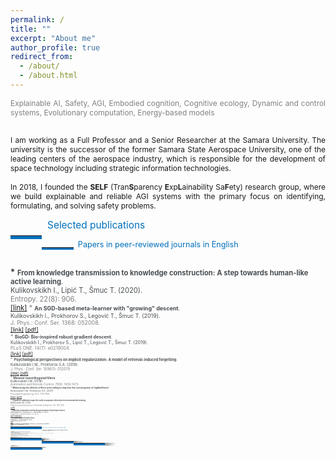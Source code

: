 ```yaml
---
permalink: /
title: ""
excerpt: "About me"
author_profile: true
redirect_from: 
  - /about/
  - /about.html
---
```



<div style ="text-align: justify;">


<span style ="color:gray; font-size:85%; ">
Explainable AI, Safety, AGI, Embodied cognition, Cognitive ecology, Dynamic and control systems, Evolutionary computation, Energy-based models </span><br><br>

<span style ="font-size:85%; ">

I am working as a Full Professor and a Senior Researcher at the Samara University. The university is the successor of the former Samara State Aerospace University, one of the leading centers of the aerospace industry, which is responsible for the development of space technology including strategic information technologies.<br>
<br>
In 2018, I founded the <b>SELF</b> (Tran<b>S</b>parency <b>E</b>xp<b>L</b>ainability Sa<b>F</b>ety) research group,
where we build explainable and reliable AGI systems with the primary focus on identifying, formulating, and solving safety problems. 

<!---
I obtained my Ph.D. in Signal Processing, Data Science, and Automation Control from the Faculty of Computer Science at the Samara State Aerospace University in 2011, defending the thesis entitled “Increasing the efficiency of correlation spectral analysis with analytical decomposition method”. The thesis presents novel methods for computationally efficient time series analysis based on the extended orthogonality relations in the Fourier decomposition method.<br>
<br>

In 2020, I defended my post-doctoral degree (Dr.Sc.) thesis in Theoretical Computer Science, entitled “The universal equation for describing the learning processes in technical, social, and natural environments”. In contrast to the prevailing trend towards a theoretical justification for implicit dynamic regularization in deep networks, my thesis is highly transdisciplinary and builds up the artificial intelligence and deep learning theories by explaining the phenomenon of implicit regularization of exponential-type functions through modeling learning behaviors in different environments. It principally directed towards explainable and transparent models with complete control over implicit and inductive biases. The post-doctoral degree defense was organized by the Penza State Technological University, which is based on the computer hardware manufacture in Penza, responsible for building the first computer in the USSR.<br>
<br>

I led a number of research and industry projects, related to my postdoctoral degree thesis. The primary focus of our <b>BCAIL</b> research group is on modeling mechanisms of evolution of mind and cognitive functions of a society or group(s) within a society.<br>
-->

 <!--
The primary focus of our <b>BCAIL</b> research group is on modeling mechanisms of evolution of mind and cognitive functions of a society or group(s) within a society with regards to the Desirable Difficulties framework. The framework suggests that information must require a considerable but desirable amount of effort while being comprehensible. 
This allows for <strong>training on less data</strong> with the right amount of difficulty for <strong>faster learning</strong>. Recently I was a Postdoctoral Scholar at the University of Zagreb and Ruđer Bošković Institute where we developed the Desirable Difficulties framework in terms of ecological models and networks aiming to overcome the variety of limitations of extant machine learning models.  
-->
</span>
</div>

<p style="float:left;">
    <hr style="float:left; border-bottom: 5px solid #0070bc; width: 10%; clear: none; position: relative; top: 1.0em;"/>
</p>
<a name="publications"></a>
<div style="font-size:110%; color: #0070bc">
    &nbsp; Selected publications
</div>



<p style="float:left;">
    <hr style="float:left; border-bottom: 3px solid #0070bc; width: 10%; clear: none; position: relative; top: 0.85em;"/>
</p>
<div style="font-size:90%; color: #0070bc;">
&nbsp; Papers in peer-reviewed journals in English
</div>
<p id="short-spaced" style="line-height: 5%;">
<br>
</p>
<!--- & 
*   <span style="color:#494e52; font-size:80%">
    <b>Painless step size adaptation for SGD</b>.<br>
    Kulikovskikh I., Legović T. (2021). 
    <span style="color:gray">
    (submitted) <br>
-->  
<!--- & -->
*   <span style="color:#494e52; font-size:80%">
    <b>From knowledge transmission to knowledge construction: A step towards 
    human-like active learning</b>. <br>
    Kulikovskikh I., Lipić T., Šmuc T. (2020). <br>
    <span style="color:gray">
    Entropy. 22(8): 906.<br>
    <a href="https://www.mdpi.com/1099-4300/22/8/906/htm">[link]</a>
<!--- & -->
*   <span style="color:#494e52; font-size:80%">
    <b>An SGD-based meta-learner with "growing" descent</b>.<br>
    Kulikovskikh I., Prokhorov S., Legović T., Šmuc T. (2019). <br>
    <span style="color:gray">
    J. Phys.: Conf. Ser. 1368: 052008.<br>
    <a href="https://iopscience.iop.org/article/10.1088/1742-6596/1368/5/052008">[link]</a>
    <a href="https://ilonakulikovskikh.github.io/files/kulikovskikh2019.pdf">[pdf]</a><br>
<!--- & -->
*   <span style="color:#494e52; font-size:80%">
    <b>BioGD: Bio-inspired robust gradient descent</b>.<br>
    Kulikovskikh I., Prokhorov S., Lipić T., Legović T., Šmuc T. (2019). <br>
    <span style="color:gray">
    PLoS ONE. 14(7): e0219004.<br>
    <a href="https://journals.plos.org/plosone/article?id=10.1371/journal.pone.0219004">[link]</a>
    <a href="https://ilonakulikovskikh.github.io/files/kulikovskikh2019_1.pdf">[pdf]</a><br>
<!--- & -->
*   <span style="color:#494e52; font-size:80%">
    <b>Psychological perspectives on implicit regularization: A model of retrieval-induced forgetting</b>.<br>
    <span style="color:#494e52">
    Kulikovskikh I.M., Prokhorov S.A. (2018). <br>
    <span style="color:gray">
    J. Phys.: Conf. Ser. 1096(1): 012079.<br>
    <a href="https://iopscience.iop.org/article/10.1088/1742-6596/1096/1/012079">[link]</a>
    <a href="https://ilonakulikovskikh.github.io/files/kulikovskikh2018.pdf">[pdf]</a><br>
<!--- & -->
*   <span style="color:#494e52; font-size:80%">
    <b>Meixner nonorthogonal filters</b>.<br>
    Kulikovskikh I.M. (2018). <br>
    <span style="color:gray">
    Automation and Remote Control. 79(8): 1458-1473.<br>
<!--- & -->
*   <span style="color:#494e52; font-size:80%">
    <b>Minimizing the effects of floor and ceiling to improve the convergence of loglikelihood</b>.<br>
    Kulikovskikh I.M., Prokhorov S.A. (2017). <br>
    <span style="color:gray">
    Procedia Engineering. 201: 779–788.<br>
    <a href="https://www.sciencedirect.com/science/article/pii/S1877705817341607">[link]</a>
    <a href="https://ilonakulikovskikh.github.io/files/kulikovskikh2017_1.pdf">[pdf]</a><br>
<!--- & -->
*   <span style="color:#494e52; font-size:80%">
    <b>Cognitive validation maps for early occupancy detection in environmental sensing</b>.<br>
    Kulikovskikh I.M. (2017). <br>
    <span style="color:gray">
    Engineering Applications of Artificial Intelligence. 65: 330-335.<br>
    <a href="https://ilonakulikovskikh.github.io/files/kulikovskikh2017_2.pdf">[pdf]</a><br>
<!--- & -->
*   <span style="color:#494e52; font-size:80%">
    <b>Promoting collaborative learning through regulation of guessing in clickers</b>.<br>
    Kulikovskikh I.M., Prokhorov S.A., Suchkova S.A. (2017). <br>
    <span style="color:gray">
    Computers in Human Behavior. 75: 81-91.<br>
    <a href="https://ilonakulikovskikh.github.io/files/kulikovskikh2017.pdf">[pdf]</a>
    <a href="https://ilonakulikovskikh.github.io/files/materials_kulikovskikh2017.pdf">[materials]</a><br>
<!--- & -->
*   <span style="color:#494e52; font-size:80%">
    <b>Pole position problem for Meixner filters</b>. <br>
    Prokhorov S.A., Kulikovskikh I.M. (2016).<br>
    <span style="color:gray">
    Signal Processing. 120: 8-12.<br>
    <a href="https://ilonakulikovskikh.github.io/files/prokhorov2016.pdf">[pdf]</a><br>
<!--- & -->
*   <span style="color:#494e52; font-size:80%">
    <b>Unique condition for generalized  Laguerre functions to solve pole position problem</b>.<br>
    Prokhorov S.A., Kulikovskikh I.M. (2015).<br>
    <span style="color:gray">
    Signal Processing. 108: 25-29. <br>
    <a href="https://ilonakulikovskikh.github.io/files/prokhorov2015.pdf">[pdf]</a><br>
<!--- & -->

<p style="float:left;">
    <hr style="float:left; border-bottom: 3px solid #0070bc; width: 10%; clear: none; position: relative; top: -0.5em;"/>
</p>

<div style="font-size:90%; color: #0070bc;">
&nbsp; Papers in peer-reviewed conference proceedings in English
</div>
<p id="short-spaced" style="line-height: 5%;">
<br>
</p>
<!--- & 
*   <span style="color:#494e52; font-size:80%">
    <b> Stop looking for bio-inspiration. Let machines have their own world</b>.<br>
    Kulikovskikh I., Legović T. (2021). <br>
    <span style="color:gray">
    (submitted)<br>
-->
<!--- & -->
*   <span style="color:#494e52; font-size:80%">
    <b> Grow slower, converge faster: Towards better convergence dynamics</b>.<br>
    Kulikovskikh I., Legović T. (2021). <br>
    <span style="color:gray">
    (submitted)<br>
<!--- & -->
*   <span style="color:#494e52; font-size:80%">
    <b> Growth and harvest induce essential dynamics in neural networks</b>.<br>
    Kulikovskikh I., Legović T. (2021). <br>
    <span style="color:gray">
    In: ACM Companion proceedings of the Genetic and Evolutionary Computation Conference (GECCO'2021). July 10-14, 2021. @ Lille, France. 
    (accepted)<br>
<!--- & -->
*   <span style="color:#494e52; font-size:80%">
    <b> Growing descent of stochastic gradient with
    the generalized logistic map</b>.<br>
    Kulikovskikh I., Prokhorov S., Legović T., Šmuc T. (2019). <br>
    <span style="color:gray">
    In: Proceedings of the 5th Conference on Information Technology and
    Nanotechnology (ITNT-2019). May 21-24, 2019. Samara, Russia. pp. 338-344.<br>
<!--- & -->
*   <span style="color:#494e52; font-size:80%">
    <b> A method of implicit regularization based on the phenomena of
    retrieval-induced forgetting (RIF)</b>.<br>
    Kulikovskikh I.M., Prokhorov S.A. (2018). <br>
    <span style="color:gray">
    In: Proceedings of the 4th Conference on Information Technology and
    Nanotechnology (ITNT-2018). May 21-24, 2018. Samara, Russia. pp. 2132-2137.<br>
<!--- & -->
*   <span style="color:#494e52; font-size:80%">
    <b> Modifications of log-likelihood to measure floor and ceiling
    effects</b>.<br>
    Kulikovskikh I.M., Prokhorov S.A. (2017). <br>
    <span style="color:gray">
    In: Proceedings of the 3rd Conference on Information Technology and Nanotechnology
    (ITNT-2017). Apr 25-27, 2017. Samara, Russia. pp. 1849-1853.<br>
<!--- & -->
*   <span style="color:#494e52; font-size:80%">
    <b> Fuzzy learning performance assessment based on decision
    making under internal uncertainty</b>.<br>
    Prokhorov S.A., Kulikovskikh I.M. (2015). <br>
    <span style="color:gray">
    In: Proceedings of the 7th Computer Science and Electronic
    Engineering Conference (CEEC’15). Sep 24-25, 2015. Colchester, UK. pp. 65-70.<br>
    <a href="https://ilonakulikovskikh.github.io/files/prokhorov2015_1.pdf">[pdf]</a>
    <a href="https://ilonakulikovskikh.github.io/files/talk_prokhorov2015_1.pdf">[talk]</a><br>
<!--- & -->
 
<p style="float:left;">
 <hr style="float:left; border-bottom: 3px solid #0070bc; width: 10%; clear: none; position: relative; top: -0.5em;"/>
</p>
<div style="font-size:90%; color: #0070bc;">
&nbsp; Presentations in English
</div>
<p id="short-spaced" style="line-height: 5%;">
<br>
</p>
 
 <!--- & -->
*   <span style="color:#494e52; font-size:80%">
    <b> Classical versus quantum convergence dynamics in energy-based neural networks.</b>. <br>
    Kulikovskikh I. (2021).<br>
    <span style="color:gray">
    The Virtual Bristol Quantum Information Technologies Workshop (BQIT:21). Apr 26-28, 2021. Bristol, UK.<br>
<!--- & -->
*   <span style="color:#494e52; font-size:80%">
    <b> Neurons in active learning learn less than they think</b>. <br>
    Kulikovskikh I., Lipić T., Šmuc T. (2020).<br>
    <span style="color:gray">
    5th Workshop on Data Science (IWDS 2020). Nov 24, 2020. Zagreb, Croatia.<br>
    <a href="https://ilonakulikovskikh.github.io/files/IWDS2020_Kulikovskikh.pdf">[pdf]</a>
    <a href="https://ilonakulikovskikh.github.io/files/IWDS2020_Kulikovskikh.mov">[video]</a>
    <a href="https://drive.google.com/file/d/1Cxbe4hO7DhtRAob6shVdUdCzNw_6K9fC/view">[talk]</a><br>
<!--- & -->
*   <span style="color:#494e52; font-size:80%">
    <b> Machines in a classroom: Towards human-like active learning</b>. <br>
    Kulikovskikh I., Šmuc T. (2019).<br>
    <span style="color:gray">
    22nd Conference on Discovery Science (DS 2019). Oct 28-30, 2019. Split, Croatia.<br>
    <a href="https://ilonakulikovskikh.github.io/files/abst_kulikovskikh2019_2.pdf">[abstract]</a>
    <a href="https://ilonakulikovskikh.github.io/files/post_kulikovskikh2019_2.pdf">[poster]</a>
    <a href="https://prezi.com/view/ivikvBr4IXjZAlXW4QoX/">[talk]</a><br>
<!--- & -->
*   <span style="color:#494e52; font-size:80%">
    <b> Bio-inspired robust machine learning</b>.<br>
    Kulikovskikh I., Šmuc T. (2019).<br>
    <span style="color:gray">
    4th Workshop on Data Science (IWDS 2019). Oct 15, 2019. Zagreb, Croatia.<br>
    <a href="https://ilonakulikovskikh.github.io/files/abst_kulikovskikh2019.pdf">[abstract]</a>
    <a href="https://ilonakulikovskikh.github.io/files/post_kulikovskikh2019.pdf">[poster]</a><br>
<!--- & -->
*   <span style="color:#494e52; font-size:80%">
    <b> Robust machine learning inspired by the models of population dynamics</b>.<br>
    Kulikovskikh I., Šmuc T. (2019).<br>
    <span style="color:gray">
    12th International Ljubljana-Zagreb Workshop on Knowledge Technologies and Data Science. Oct
    24-25, 2019. University of Zagreb, Zagreb, Croatia.<br>
    <a href="https://ilonakulikovskikh.github.io/files/talk_kulikovskikh2019_1.pdf">[talk]</a><br>
<!--- & -->
*   <span style="color:#494e52; font-size:80%">
    <b> Modelling machine-machine interactions with the generalized logistic equation</b>.<br>
    Kulikovskikh I. (2018).<br>
    <span style="color:gray">
    Seminar on Data Science. Nov 8, 2018. Laboratory for Machine Learning and Knowledge
    Representation, Ruđer Bošković Institute, Zagreb, Croatia.<br>
<!--- & -->
*   <span style="color:#494e52; font-size:80%">
    <b> Implicit regularization in machine-machine interactions</b>.<br>
    Kulikovskikh I. (2018).<br>
    <span style="color:gray">
    Keynote lecture. April 16, 2018. International Conference PIT 2018, Samara, Russia.<br>
<!--- & -->
*   <span style="color:#494e52; font-size:80%">
    <b> Implicit regularization of regression models</b>.<br>
    Kulikovskikh I. (2017).<br>
    <span style="color:gray">
    Seminar on Problems in Mathematics.
    December 8, 2017. Department of Mathematics, Samara University, Samara, Russia.<br>
<!--- & -->
*   <span style="color:#494e52; font-size:80%">
    <b> Some lightweight algorithms for scientific computing in mobile technologies</b>.<br>
    Kulikovskikh I.M., Prokhorov S.A. (2013).<br>
    <span style="color:gray">
    8th International Conference on Applied Mathematics and Scientific Computing. Jun 10-14, 2013. Šibenik, Croatia.<br>

<p style="float:left;">
     <hr style="float:left; border-bottom: 3px solid #0070bc; width: 10%; clear: none; position: relative; top: -0.5em;"/>
 </p>
 <div style="font-size:90%; color: #0070bc;">
 &nbsp; Books in Russian
 </div>
 <p id="short-spaced" style="line-height: 5%;">
 <br>
 </p>
 
<!--- & -->
*   <span style="color:#494e52; font-size:80%">
    <b> Numerical methods and algorithms for time series analysis with orthogonal decomposition method</b>. <br>
    Prokhorov S.A, Kulikovskikh I.M. (2019).<br>
    <span style="color:gray">
    Samara: Insoma-press, 2019. 254 p. [in Russian]<br>
<!--- & -->
*   <span style="color:#494e52; font-size:80%">
    <b> Numerical methods, algorithms, and programs for computational and natural experiments</b>.<br> 
    Prokhorov S.A, Kulikovskikh I.M. (2019).<br>
    <span style="color:gray">
    Samara: Insoma-press, 2019. 208 p. [in Russian]<br>
<!--- & -->
*   <span style="color:#494e52; font-size:80%">
    <b> Classical orthogonal functions and its applications. Part I. Orthogonal functions of exponential type: 2nd edition</b>. <br>
    Prokhorov S.A, Kulikovskikh I.M. (2019).<br>
    <span style="color:gray">
    Samara: Insoma-press, 2019. 200 p. [in Russian]<br>
<!--- & -->
*   <span style="color:#494e52; font-size:80%">
    <b> Classical orthogonal functions and its applications. Part I. Orthogonal functions of exponential type</b>. <br>
    Prokhorov S.A, Kulikovskikh I.M. (2013).<br>
    <span style="color:gray">
    Samara: Insoma-press, 2013. 200 p. [in Russian]<br>
    <a href="https://ilonakulikovskikh.github.io/files/book_kulikovskikh2013.pdf">[book]</a><br>
<!--- & -->
*   <span style="color:#494e52; font-size:80%">
    <b> Orthogonal models of correlation and spectral characteristics of stochastic processes</b>. <br>
    Prokhorov S.A, Kulikovskikh I.M. (2008).<br>
    <span style="color:gray">
    Samara: Samara Branch of Russian Academy of Sciences, 2008. 301 p. [in Russian]<br>
<!--- & -->
*   <span style="color:#494e52; font-size:80%">
    <b> Algorithms and software implementation for correlation-spectral analysis with Jacobi elliptic functions</b>. <br>
    Kulikovskikh I.M. (2007).<br>
    <span style="color:gray">
    In Prokhorov S.A. (ed.) Applied analysis of stochastic processes.
    Samara: Samara Scientific Center of the Russian Academy of Sciences, 347-360. [in Russian]<br>
<!--- & -->

<p style="float:left;">
    <hr style="float:left; border-bottom: 3px solid #0070bc; width: 10%; clear: none; position: relative; top: -0.5em;"/>
</p>
<div style="font-size:90%; color: #0070bc;">
&nbsp; Papers in peer-reviewed journals in Russian
</div>
<p id="short-spaced" style="line-height: 5%;">
<br>
</p>

<!--- & -->
*   <span style="color:#494e52; font-size:80%">
    <b>Reducing computational costs in deep learning on almost linearly separable training data</b>.<br>
    Kulikovskikh I.M. (2020).<br>
    <span style="color:gray">
    Computer Optics. 44(2): 282-289. [in Russian]<br>
<!--- & -->
*   <span style="color:#494e52; font-size:80%">
    <b>Regularizing orthogonal models of probabilistic characteristics by validating their basic properties</b>.<br>
    Prokhorov S.A., Kulikovskikh I.M. (2018).<br>
    <span style="color:gray">
    Software & Systems. 31(1): 99-101. [in Russian]<br>
<!--- & -->
*   <span style="color:#494e52; font-size:80%">
    <b>Regulating complexity of adaptive multiple-choice testing with fuzzy cognitive maps</b>.<br>
    Kulikovskikh I.M., Prokhorov S.A. (2018).<br>
    <span style="color:gray">
    Software systems and computational methods. 4: 15-26. [in Russian]<br>
<!--- & -->
*   <span style="color:#494e52; font-size:80%">
    <b>Anomaly detection in an ecological feature space to improve the accuracy of human activity identification in building</b>.<br>
    Kulikovskikh I.M. (2017).<br>
    <span style="color:gray">
    Computer Optics. 41(1): 126-133. [in Russian]<br>
<!--- & -->
*   <span style="color:#494e52; font-size:80%">
    <b> Reinterpreting regression models with a tree-step cognition model</b>.<br>
    Kulikovskikh I.M. (2017).<br>
    <span style="color:gray">
    Software & Systems. 30(4): 601-608. [in Russian]<br>
<!--- & -->
*   <span style="color:#494e52; font-size:80%">
    <b>An approach to feature extraction to detect occupancy in buildings using ecological factors</b>.<br>
    Kulikovskikh I.M. (2016).<br>
    <span style="color:gray">
    Izvestia of Samara Scientific Center of the Russian Academy of Sciences. 18(4-4): 754-759. [in Russian]<br>
<!--- & -->
*   <span style="color:#494e52; font-size:80%">
    <b> Fuzzy collaborative learning with partial knowledge</b>.<br>
    Kulikovskikh I.M., Prokhorov S.A., Suchkova S.A., Matytsin E.V. (2016).<br>
    <span style="color:gray">
    Izvestia of Samara Scientific Center of the Russian Academy of Sciences. 18(4-4): 760-765. [in Russian]<br>
<!--- & -->
*   <span style="color:#494e52; font-size:80%">
    <b>Computing coefficients of nonorthogonal Meixner filters with GNU Octave</b>.<br>
    Kulikovskikh I.M. (2016).<br>
    <span style="color:gray">
    Journal of Radio Electronics. 6: 8. [in Russian]<br>
<!--- & -->
*   <span style="color:#494e52; font-size:80%">
    <b> Clustering diagnostic tests on English prepositions with the Bloom's taxonomy</b>.<br>
    Prokhorov S.A., Suchkova S.A., Kulikovskikh I.M. (2015).<br>
    <span style="color:gray">
    Izvestia of Samara Scientific Center of the Russian Academy of Sciences. 17(2-5): 1097-1103. [in Russian]<br>
<!--- & -->
*   <span style="color:#494e52; font-size:80%">
    <b>Optimality condition for Meixner filters</b>.<br>
    Prokhorov S.A., Suchkova S.A., Kulikovskikh I.M. (2015).<br>
    <span style="color:gray">
    Journal of Radio Electronics. 4: 11. [in Russian]<br>
<!--- & -->
*   <span style="color:#494e52; font-size:80%">
    <b>An efficient implementation of the estimates of Fourier coefficients with limited computational resources</b>.<br>
    Prokhorov S.A., Kulikovskikh I.M. (2015).<br>
    <span style="color:gray">
    Software & Systems. 3: 113-118. [in Russian]<br>
<!--- & -->
*   <span style="color:#494e52; font-size:80%">
    <b>Building software systems with objects interaction diagram</b>.<br>
    Prokhorov S.A., Kulikovskikh I.M. (2012).<br>
    <span style="color:gray">
    Software & Systems. 3: 5-8. [in Russian]<br>
<!--- & -->
*   <span style="color:#494e52; font-size:80%">
    <b>Numerical-analytical approach to computing integrals in orthogonal models</b>.<br>
    Prokhorov S.A., Kulikovskikh I.M. (2009).<br>
    <span style="color:gray">
    Journal of Samara State Technical University. Ser. Physical and Mathematical Sciences. 2(19): 140-146. [in Russian]<br>
<!--- & -->
*   <span style="color:#494e52; font-size:80%">
    <b>Approximating correlation and power spectral density models with Sonin-Laguerre orthogonal functions</b>.<br>
    Prokhorov S.A., Kulikovskikh I.M. (2008).<br>
    <span style="color:gray">
    Journal of Samara State Technical University. Ser. Physical and Mathematical Sciences. 2(17): 185-191. [in Russian]<br>
<!--- & -->
*   <span style="color:#494e52; font-size:80%">
    <b>Frequency characteristics of Sonin-Laguerre orthogonal functions</b>.<br>
    Prokhorov S.A., Kulikovskikh I.M. (2007).<br>
    <span style="color:gray">
    Journal of Samara State Technical University. Ser. Physical and Mathematical Sciences. 2(15): 123-127. [in Russian]<br>

<p style="float:left;">
    <hr style="float:left; border-bottom: 3px solid #0070bc; width: 10%; clear: none; position: relative; top: -0.5em;"/>
</p>

<div style="font-size:90%; color: #0070bc;">
&nbsp; Preprints
</div>
<p id="short-spaced" style="line-height: 5%;">
<br>
</p>

<!--- & -->
*   <span style="color:#494e52; font-size:80%">
    <b> Neurons learn slower than they think</b>.<br>
    Kulikovskikh I. (2021). <br>
    <span style="color:gray">
    (submitted to ArXiv)<br>
<!--- & -->
*   <span style="color:#494e52; font-size:80%">
    <b>Painless step size adaptation for SGD</b>.<br>
    Kulikovskikh I., Legović T. (2021). <br>
    <span style="color:gray">
    <a href="https://arxiv.org/abs/2102.00853">[ArXiv]</a><br>
    <span style="color:#494e52">
    <b>Step size self-adaptation for SGD</b>.<br>
    Kulikovskikh I., Legović T. (2021). <br>
    <span style="color:gray">
    (submitted to TechRxiv)<br>
<!--- & -->
*   <span style="color:#494e52; font-size:80%">
    <b>Why to "grow" and "harvest" deep learning models?</b>.<br>
    Kulikovskikh I., Legović T. (2020). <br>
    <span style="color:gray">
    <a href="https://arxiv.org/abs/2008.03501">[ArXiv]</a>